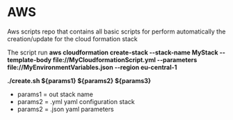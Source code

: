 # AWS
Aws scripts repo that contains all basic scripts for perform automatically the creation/update for the cloud formation stack

The script run
**aws cloudformation create-stack --stack-name MyStack --template-body file://MyCloudformationScript.yml  --parameters file://MyEnvironmentVariables.json --region eu-central-1**

**./create.sh ${params1} ${params2} ${params3}**

* params1 = out stack name
* params2 = .yml yaml configuration stack
* params2 = .json yaml parameters



